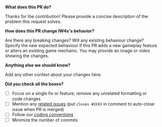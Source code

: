 **What does this PR do?**

Thanks for the contribution! Please provide a concise description of the problem this request solves.

**How does this PR change IW4x's behavior?**

Are there any breaking changes? Will any existing behaviour change?
Specify the new expected behaviour if this PR adds a new gameplay feature or alters an existing game mechanic. You may provide an image or video showing the changes.

**Anything else we should know?**

Add any other context about your changes here.

**Did you check all the boxes?**

- [ ] Focus on a single fix or feature; remove any unrelated formatting or code changes
- [ ] Mention any [related issues](https://github.com/XLabsProject/iw4x-client/issues) (put `closes #XXXX` in comment to auto-close issue when PR is merged)
- [ ] Follow our [coding conventions](https://github.com/XLabsProject/iw4x-client/blob/master/CODESTYLE.md)
- [ ] Minimize the number of commits
